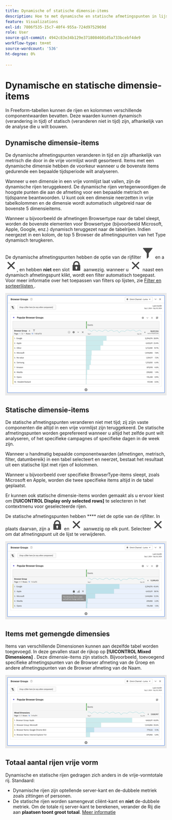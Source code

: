 ```yaml
---
title: Dynamische of statische dimensie-items
description: Hoe te met dynamische en statische afmetingspunten in lijsten in wisselwerking staan
feature: Visualizations
exl-id: 7806f535-15c7-40f4-955a-724d9752969d
role: User
source-git-commit: 4942c83e34b129e3718084601d5a733bcebf4de9
workflow-type: tm+mt
source-wordcount: '536'
ht-degree: 0%

---
```


# Dynamische en statische dimensie-items

In Freeform-tabellen kunnen de rijen en kolommen verschillende componentwaarden bevatten. Deze waarden kunnen dynamisch (verandering in tijd) of statisch (veranderen niet in tijd) zijn, afhankelijk van de analyse die u wilt bouwen.

## Dynamische dimensie-items

De dynamische afmetingspunten veranderen in tijd en zijn afhankelijk van metrisch die door in de vrije vormlijst wordt gesorteerd. Items met een dynamische dimensie hebben de voorkeur wanneer u de bovenste items gedurende een bepaalde tijdsperiode wilt analyseren.

Wanneer u een dimensie in een vrije vormlijst laat vallen, zijn de dynamische rijen teruggekeerd. De dynamische rijen vertegenwoordigen de hoogste punten die aan de afmeting voor een bepaalde metrisch en tijdspanne beantwoorden. U kunt ook een dimensie neerzetten in vrije tabelkolommen en de dimensie wordt automatisch uitgebreid naar de bovenste 5 dimensieitems.

Wanneer u bijvoorbeeld de afmetingen Browsertype naar de tabel sleept, worden de bovenste elementen voor Browsertype (bijvoorbeeld Microsoft, Apple, Google, enz.) dynamisch teruggezet naar de tabelrijen. Indien neergezet in een kolom, de top 5 Browser de afmetingspunten van het Type dynamisch terugkeren.

De dynamische afmetingspunten hebben de optie van de rijfilter ![ Filter ](/help/assets/icons/Filter.svg) en a ![ dicht ](/help/assets/icons/Close.svg), en hebben **niet** een slot ![ LockClosed ](/help/assets/icons/LockClosed.svg) aanwezig. <!--do they have the lock icon? --> wanneer u ![ dicht ](/help/assets/icons/Close.svg) naast een dynamisch afmetingspunt klikt, wordt een filter automatisch toegepast. Voor meer informatie over het toepassen van filters op lijsten, zie [ Filter en sorteerlijsten ](/help/analysis-workspace/visualizations/freeform-table/filter-and-sort.md).


![ A Freeform Lijst die het filterpictogram benadrukt.](assets/dynamic-items.png)

## Statische dimensie-items

De statische afmetingspunten veranderen niet met tijd; zij zijn vaste componenten die altijd in een vrije vormlijst zijn teruggekeerd. De statische afmetingspunten worden geprefereerd wanneer u altijd het zelfde punt wilt analyseren, of het specifieke campagnes of specifieke dagen in de week zijn.

Wanneer u handmatig bepaalde componentwaarden (afmetingen, metrisch, filter, datumbereik) in een tabel selecteert en neerzet, bestaat het resultaat uit een statische lijst met rijen of kolommen.

Wanneer u bijvoorbeeld over specifieke BrowserType-items sleept, zoals Microsoft en Apple, worden die twee specifieke items altijd in de tabel geplaatst.

Er kunnen ook statische dimensie-items worden gemaakt als u ervoor kiest om **[!UICONTROL Display only selected rows]** te selecteren in het contextmenu voor geselecteerde rijen.

De statische afmetingspunten hebben **** niet de optie van de rijfilter. In plaats daarvan, zijn a ![ LockClosed ](/help/assets/icons/LockClosed.svg) en ![ dicht ](/help/assets/icons/Close.svg) aanwezig op elk punt. Selecteer ![ dicht ](/help/assets/icons/Close.svg) om dat afmetingspunt uit de lijst te verwijderen.

![ A Freeform Lijst die de Browser Type en de rij van Microsoft met een slotpictogramnota toont: Dit afmetingspunt is statisch en zal niet met tijd veranderen.](assets/static-items.png)

## Items met gemengde dimensies

Items van verschillende Dimensionen kunnen aan dezelfde tabel worden toegevoegd. In deze gevallen staat de rijkop op **[!UICONTROL Mixed Dimensions]** . Deze dimensie-items zijn statisch. Bijvoorbeeld, toevoegend specifieke afmetingspunten van de Browser afmeting van de Groep en andere afmetingspunten van de Browser afmeting van de Naam.

![ A Freeform Lijst die de Gemengde kolom van Dimensionen benadrukt.](assets/mixed-dimensions.png)

## Totaal aantal rijen vrije vorm

Dynamische en statische rijen gedragen zich anders in de vrije-vormtotale rij. Standaard:

* Dynamische rijen zijn optellende server-kant en de-dubbele metriek zoals zittingen of personen.
* De statische rijen worden samengevat cliënt-kant en **niet** de-dubbele metriek. Om de totale rij server-kant te berekenen, verander de Rij die aan **plaatsen toont groot totaal**. [Meer informatie](/help/analysis-workspace/visualizations/freeform-table/workspace-totals.md)
